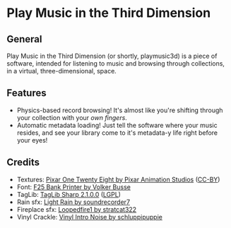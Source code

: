 # Play Music in the Third Dimension

## General
Play Music in the Third Dimension (or shortly, playmusic3d) is a piece of software, intended for listening to music and browsing through collections, in a virtual, three-dimensional, space.

## Features
- Physics-based record browsing! It's almost like you're shifting through your collection with your *own fingers*.
- Automatic metadata loading! Just tell the software where your music resides, and see your library come to it's metadata-y life right before your eyes!

## Credits
* Textures: [Pixar One Twenty Eight by Pixar Animation Studios](https://community.renderman.pixar.com/article/114/library-pixar-one-twenty-eight.html) ([CC-BY](https://creativecommons.org/licenses/by/4.0/))
* Font: [F25 Bank Printer by Volker Busse](http://www.dafont.com/f25-bank-printer.font)
* TagLib: [TagLib Sharp 2.1.0.0](https://github.com/mono/taglib-sharp/tree/taglib-sharp-2.1.0.0) ([LGPL](https://github.com/mono/taglib-sharp/blob/taglib-sharp-2.1.0.0/COPYING))
* Rain sfx: [Light Rain by soundrecorder7](http://freesound.org/people/soundrecorder7/sounds/167034/)
* Fireplace sfx: [Loopedfire1 by stratcat322](http://freesound.org/people/stratcat322/sounds/233189/)
* Vinyl Crackle: [Vinyl Intro Noise by schluppipuppie](https://freesound.org/people/schluppipuppie/sounds/13279/)
